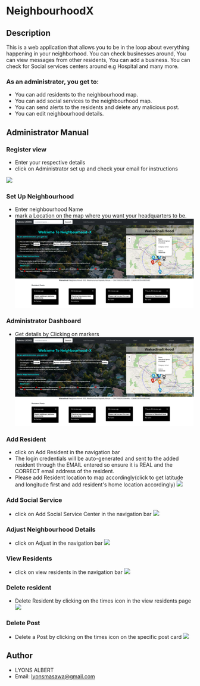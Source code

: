 # NeighbourhoodX
## Description
This is a web application that allows you to be in the loop about everything happening in your neighborhood. You can check businesses around, You can view messages from other residents, You can add a business. You can check for Social services centers around e.g Hospital and many more.

### As an administrator, you get to:
- You can add residents to the neighbourhood map.
- You can add social services to the neighbourhood map.
- You can send alerts to the residents and delete any malicious post.
- You can edit neighbourhood details.

## Administrator Manual
### Register view
- Enter your respective details
- click on Administrator set up and check your email for instructions
<img src="reg.png">

### Set Up Neighbourhood
- Enter neighbourhood Name
- mark a Location on the map where you want your headquarters to be.
  <img src="admin.png">

### Administrator Dashboard
- Get details by Clicking on markers
  <img src="admin.png">

### Add Resident
- click on Add Resident in the navigation bar
- The login credentials will be auto-generated and sent to the added resident through the EMAIL entered so ensure it is REAL and the CORRECT email address of the resident.
- Please add Resident location to map accordingly(click to get latitude and longitude first and add resident's home location accordingly)
  <img src="addres.png">

### Add Social Service
- click on Add Social Service Center in the navigation bar
  <img src="addsoc.png">

### Adjust Neighbourhood Details
- click on Adjust in the navigation bar
  <img src="adj.png">

### View Residents
- click on view residents in the navigation bar
  <img src="ress.png">

### Delete resident
- Delete Resident by clicking on the times icon in the view residents page
  <img src="delres.png">

### Delete Post
- Delete a Post by clicking on the times icon on the specific post card
  <img src="delpost.png">
  
## Author
- LYONS ALBERT
- Email: lyonsmasawa@gmail.com